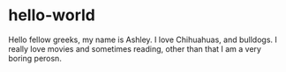 # hello-world

Hello fellow greeks, my name is Ashley. I love Chihuahuas, and bulldogs. 
I really love movies and sometimes reading, other than that I am a very boring perosn.
